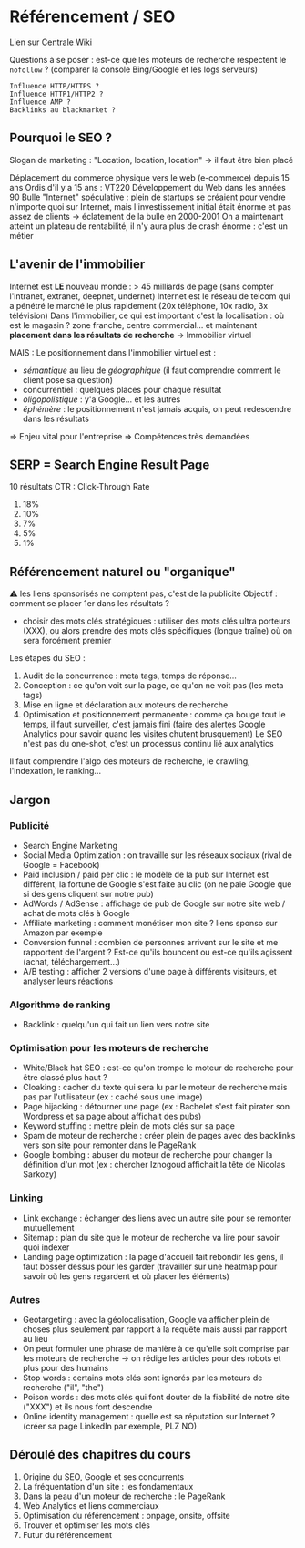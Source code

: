 Référencement / SEO
===================

Lien sur [Centrale Wiki](https://wiki.centraliens-lille.org/wiki/APP_SEO_/_R%C3%A9f%C3%A9rencement)

Questions à se poser : est-ce que les moteurs de recherche respectent le `nofollow` ? (comparer la console Bing/Google et les logs serveurs)
```
Influence HTTP/HTTPS ?
Influence HTTP1/HTTP2 ?
Influence AMP ?
Backlinks au blackmarket ?
```

## Pourquoi le SEO ?

Slogan de marketing : "Location, location, location" -> il faut être bien placé

Déplacement du commerce physique vers le web (e-commerce) depuis 15 ans
Ordis d'il y a 15 ans : VT220
Développement du Web dans les années 90
Bulle "Internet" spéculative : plein de startups se créaient pour vendre n'importe quoi sur Internet,
mais l'investissement initial était énorme et pas assez de clients -> éclatement de la bulle en 2000-2001
On a maintenant atteint un plateau de rentabilité, il n'y aura plus de crash énorme : c'est un métier

## L'avenir de l'immobilier

Internet est **LE** nouveau monde : > 45 milliards de page (sans compter l'intranet, extranet, deepnet, undernet)
Internet est le réseau de telcom qui a pénétré le marché le plus rapidement (20x téléphone, 10x radio, 3x télévision)
Dans l'immobilier, ce qui est important c'est la localisation : où est le magasin ? zone franche, centre commercial... et maintenant **placement dans les résultats de recherche**
-> Immobilier virtuel

MAIS :
Le positionnement dans l'immobilier virtuel est :
  - *sémantique* au lieu de *géographique* (il faut comprendre comment le client pose sa question)
  - concurrentiel : quelques places pour chaque résultat
  - *oligopolistique* : y'a Google... et les autres
  - *éphémère* : le positionnement n'est jamais acquis, on peut redescendre dans les résultats

=> Enjeu vital pour l'entreprise
=> Compétences très demandées

## SERP = Search Engine Result Page

10 résultats
CTR : Click-Through Rate
  1. 18%
  2. 10%
  3. 7%
  4. 5%
  10. 1%

## Référencement naturel ou "organique"

:warning: les liens sponsorisés ne comptent pas, c'est de la publicité
Objectif : comment se placer 1er dans les résultats ?
  - choisir des mots clés stratégiques : utiliser des mots clés ultra porteurs (XXX), ou alors prendre des mots clés spécifiques (longue traîne) où on sera forcément premier

Les étapes du SEO :
  1. Audit de la concurrence : meta tags, temps de réponse...
  2. Conception : ce qu'on voit sur la page, ce qu'on ne voit pas (les meta tags)
  3. Mise en ligne et déclaration aux moteurs de recherche
  4. Optimisation et positionnement permanente : comme ça bouge tout le temps, il faut surveiller, c'est jamais fini (faire des alertes Google Analytics pour savoir quand les visites chutent brusquement)
Le SEO n'est pas du one-shot, c'est un processus continu lié aux analytics

Il faut comprendre l'algo des moteurs de recherche, le crawling, l'indexation, le ranking...

## Jargon

### Publicité
  - Search Engine Marketing
  - Social Media Optimization : on travaille sur les réseaux sociaux (rival de Google = Facebook)
  - Paid inclusion / paid per clic : le modèle de la pub sur Internet est différent, la fortune de Google s'est faite au clic (on ne paie Google que si des gens cliquent sur notre pub)
  - AdWords / AdSense : affichage de pub de Google sur notre site web / achat de mots clés à Google
  - Affiliate marketing : comment monétiser mon site ? liens sponso sur Amazon par exemple
  - Conversion funnel : combien de personnes arrivent sur le site et me rapportent de l'argent ? Est-ce qu'ils bouncent ou est-ce qu'ils agissent (achat, téléchargement...)
  - A/B testing : afficher 2 versions d'une page à différents visiteurs, et analyser leurs réactions

### Algorithme de ranking

  - Backlink : quelqu'un qui fait un lien vers notre site

### Optimisation pour les moteurs de recherche

  - White/Black hat SEO : est-ce qu'on trompe le moteur de recherche pour être classé plus haut ?
  - Cloaking : cacher du texte qui sera lu par le moteur de recherche mais pas par l'utilisateur (ex : caché sous une image)
  - Page hijacking : détourner une page (ex : Bachelet s'est fait pirater son Wordpress et sa page about affichait des pubs)
  - Keyword stuffing : mettre plein de mots clés sur sa page
  - Spam de moteur de recherche : créer plein de pages avec des backlinks vers son site pour remonter dans le PageRank
  - Google bombing : abuser du moteur de recherche pour changer la définition d'un mot (ex : chercher Iznogoud affichait la tête de Nicolas Sarkozy)

### Linking

  - Link exchange : échanger des liens avec un autre site pour se remonter mutuellement
  - Sitemap : plan du site que le moteur de recherche va lire pour savoir quoi indexer
  - Landing page optimization : la page d'accueil fait rebondir les gens, il faut bosser dessus pour les garder (travailler sur une heatmap pour savoir où les gens regardent et où placer les éléments)

### Autres

  - Geotargeting : avec la géolocalisation, Google va afficher plein de choses plus seulement par rapport à la requête mais aussi par rapport au lieu
  - On peut formuler une phrase de manière à ce qu'elle soit comprise par les moteurs de recherche -> on rédige les articles pour des robots et plus pour des humains
  - Stop words : certains mots clés sont ignorés par les moteurs de recherche ("il", "the")
  - Poison words : des mots clés qui font douter de la fiabilité de notre site ("XXX") et ils nous font descendre
  - Online identity management : quelle est sa réputation sur Internet ? (créer sa page LinkedIn par exemple, PLZ NO)

## Déroulé des chapitres du cours

  1. Origine du SEO, Google et ses concurrents
  2. La fréquentation d'un site : les fondamentaux
  3. Dans la peau d'un moteur de recherche : le PageRank
  4. Web Analytics et liens commerciaux
  5. Optimisation du référencement : onpage, onsite, offsite
  6. Trouver et optimiser les mots clés
  7. Futur du référencement
